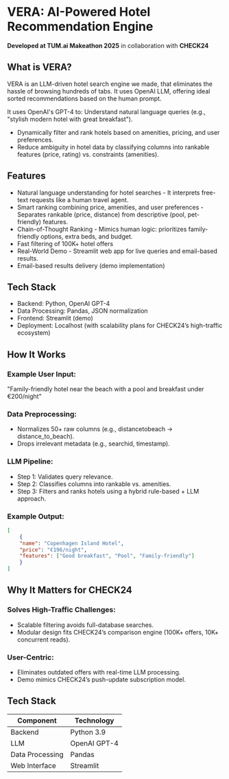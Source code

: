# VERA: AI-Powered Hotel Recommendation Engine

**Developed at TUM.ai Makeathon 2025** in collaboration with **CHECK24**  

## What is VERA?
VERA is an LLM-driven hotel search engine we made, that eliminates the hassle of browsing hundreds of tabs. It uses OpenAI LLM, offering ideal sorted recommendations based on the human prompt.

It uses OpenAI's GPT-4 to:
Understand natural language queries (e.g., "stylish modern hotel with great breakfast").
- Dynamically filter and rank hotels based on amenities, pricing, and user preferences.
- Reduce ambiguity in hotel data by classifying columns into rankable features (price, rating) vs. constraints (amenities).

## Features
- Natural language understanding for hotel searches - It interprets free-text requests like a human travel agent.
- Smart ranking combining price, amenities, and user preferences - Separates rankable (price, distance) from descriptive (pool, pet-friendly) features.
- Chain-of-Thought Ranking - Mimics human logic: prioritizes family-friendly options, extra beds, and budget.
- Fast filtering of 100K+ hotel offers
- Real-World Demo - Streamlit web app for live queries and email-based results.
- Email-based results delivery (demo implementation)

## Tech Stack
- Backend: Python, OpenAI GPT-4
- Data Processing: Pandas, JSON normalization
- Frontend: Streamlit (demo)
- Deployment: Localhost (with scalability plans for CHECK24’s high-traffic ecosystem)


## How It Works

### Example User Input:

"Family-friendly hotel near the beach with a pool and breakfast under €200/night"

### Data Preprocessing:
- Normalizes 50+ raw columns (e.g., distancetobeach → distance_to_beach).
- Drops irrelevant metadata (e.g., searchid, timestamp).

### LLM Pipeline:

- Step 1: Validates query relevance.
- Step 2: Classifies columns into rankable vs. amenities.
- Step 3: Filters and ranks hotels using a hybrid rule-based + LLM approach.

### Example Output:

```json 
[  
    {  
    "name": "Copenhagen Island Hotel",  
    "price": "€196/night",  
    "features": ["Good breakfast", "Pool", "Family-friendly"]  
    }  
] 
```


## Why It Matters for CHECK24

### Solves High-Traffic Challenges:
- Scalable filtering avoids full-database searches.
- Modular design fits CHECK24’s comparison engine (100K+ offers, 10K+ concurrent reads).
### User-Centric:
- Eliminates outdated offers with real-time LLM processing.
- Demo mimics CHECK24’s push-update subscription model.


## Tech Stack
| Component       | Technology |
|-----------------|------------|
| Backend         | Python 3.9 |
| LLM             | OpenAI GPT-4 |
| Data Processing | Pandas |
| Web Interface   | Streamlit |
